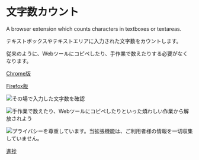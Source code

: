 # 文字数カウント
A browser extension which counts characters in textboxes or textareas.

テキストボックスやテキストエリアに入力された文字数をカウントします。

従来のように、Webツールにコピペしたり、手作業で数えたりする必要がなくなります。

[Chrome版](https://chrome.google.com/webstore/detail/%E6%96%87%E5%AD%97%E6%95%B0%E3%82%AB%E3%82%A6%E3%83%B3%E3%83%88/bhfihcmmnnagikobmgakbjliddjmfgmd)

[Firefox版](https://addons.mozilla.org/ja/firefox/addon/count-character/)

![その場で入力した文字数を確認](https://user-images.githubusercontent.com/75155258/152375724-b18ebc1c-fd69-4925-af0c-eb797b149fcb.png)

![手作業で数えたり、Webツールにコピペしたりといった煩わしい作業から解放されよう](https://user-images.githubusercontent.com/75155258/152375878-b20001d8-2ed1-4536-ac5b-07700171e154.png)

![プライバシーを尊重しています。当拡張機能は、ご利用者様の情報を一切収集していません。](https://user-images.githubusercontent.com/75155258/152376008-ec62b2d4-aa59-4bc2-85b2-60abfad5e47b.png)


[進捗](https://github.com/r-40021/count-character/projects/1)
